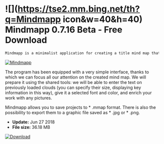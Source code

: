 # ![](https://tse2.mm.bing.net/th?q=Mindmapp icon&w=40&h=40) Mindmapp 0.7.16 Beta - Free Download

```sh
Mindmapp is a minimalist application for creating a title mind map that facilitates memorizing various issues.
```
[![Mindmapp](https://gallery.dpcdn.pl/imgc/Tools/83300/g_-_420x350_1.5_-_xaec89e82-72bc-47df-a97a-38156dddb3ba.jpg)](https://softexe.net/win/business/other/mindmapp:pRRhR.html)

The program has been equipped with a very simple interface, thanks to which we can focus all our attention on the created mind map. We will prepare it using the shared tools: we will be able to enter the text on previously loaded clouds (you can specify their size, displaying key information in this way), give it a selected font and color, and enrich your work with any pictures.
 
 Mindmapp allows you to save projects to * .mmap format. There is also the possibility to export them to a graphic file saved as * .jpg or * .png.


- **Update:** Jun 27 2018
- **File size:** 36.18 MB

[![Download](https://cdn.softexe.net/static/img/download.png)](https://softexe.net/win/business/other/mindmapp:pRRhR.html)


